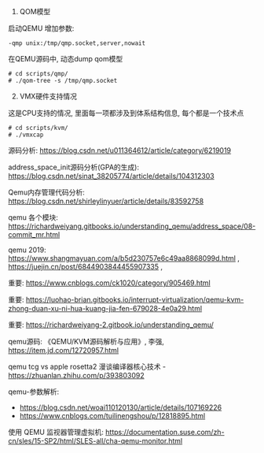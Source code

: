 1. QOM模型

启动QEMU 增加参数: 

```
-qmp unix:/tmp/qmp.socket,server,nowait
```

在QEMU源码中, 动态dump qom模型

```
# cd scripts/qmp/
# ./qom-tree -s /tmp/qmp.socket
```

2. VMX硬件支持情况

这是CPU支持的情况, 里面每一项都涉及到体系结构信息, 每个都是一个技术点

```
# cd scripts/kvm/
# ./vmxcap
```

源码分析: https://blog.csdn.net/u011364612/article/category/6219019

address_space_init源码分析(GPA的生成): https://blog.csdn.net/sinat_38205774/article/details/104312303

Qemu内存管理代码分析: https://blog.csdn.net/shirleylinyuer/article/details/83592758

qemu 各个模块: https://richardweiyang.gitbooks.io/understanding_qemu/address_space/08-commit_mr.html

qemu 2019: https://www.shangmayuan.com/a/b5d230757e6c49aa8868099d.html , https://juejin.cn/post/6844903844455907335 , 

重要: https://www.cnblogs.com/ck1020/category/905469.html

重要: https://luohao-brian.gitbooks.io/interrupt-virtualization/qemu-kvm-zhong-duan-xu-ni-hua-kuang-jia-fen-679028-4e0a29.html

重要: https://richardweiyang-2.gitbook.io/understanding_qemu/

qemu源码: 《QEMU/KVM源码解析与应用》, 李强, https://item.jd.com/12720957.html



qemu tcg vs apple rosetta2 漫谈编译器核心技术 - https://zhuanlan.zhihu.com/p/393803092


qemu-参数解析:
* https://blog.csdn.net/woai110120130/article/details/107169226
* https://www.cnblogs.com/tuilinengshou/p/12818895.html

使用 QEMU 监视器管理虚拟机: https://documentation.suse.com/zh-cn/sles/15-SP2/html/SLES-all/cha-qemu-monitor.html

